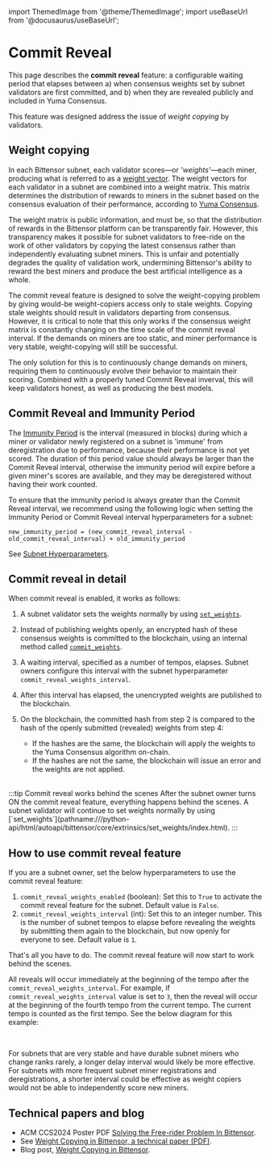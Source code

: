
import ThemedImage from '@theme/ThemedImage';
import useBaseUrl from '@docusaurus/useBaseUrl';

# Commit Reveal

This page describes the **commit reveal** feature: a configurable waiting period that elapses between a) when consensus weights set by subnet validators are first committed, and b) when they are revealed publicly and included in Yuma Consensus.

This feature was designed address the issue of *weight copying* by validators. 

## Weight copying

In each Bittensor subnet, each validator scores&mdash;or *'weights'*&mdash;each miner, producing what is referred to as a [weight vector](../glossary.md#weight-vector). The weight vectors for each validator in a subnet are combined into a weight matrix. This matrix determines the distribution of rewards to miners in the subnet based on the consensus evaluation of their performance, according to [Yuma Consensus](../glossary.md#yuma-consensus).

The weight matrix is public information, and must be, so that the distribution of rewards in the Bittensor platform can be transparently fair. However, this transparency makes it possible for subnet validators to free-ride on the work of other validators by copying the latest consensus rather than independently evaluating subnet miners. This is unfair and potentially degrades the quality of validation work, undermining Bittensor's ability to reward the best miners and produce the best artificial intelligence as a whole.

The commit reveal feature is designed to solve the weight-copying problem by giving would-be weight-copiers access only to stale weights. Copying stale weights should result in validators departing from consensus. However, it is critical to note that this only works if the consensus weight matrix is constantly changing on the time scale of the commit reveal interval. If the demands on miners are too static, and miner performance is very stable, weight-copying will still be successful.

The only solution for this is to continuously change demands on miners, requiring them to continuously evolve their behavior to maintain their scoring. Combined with a properly tuned Commit Reveal inverval, this will keep validators honest, as well as producing the best models.

## Commit Reveal and Immunity Period

The [Immunity Period](../glossary.md#immunity-period) is the interval (measured in blocks) during which a miner or validator newly registered on a subnet is 'immune' from deregistration due to performance, because their performance is not yet scored. The duration of this period value should always be larger than the Commit Reveal interval, otherwise the immunity period will expire before a given miner's scores are available, and they may be deregistered without having their work counted.

To ensure that the immunity period is always greater than the Commit Reveal interval, we recommend using the following logic when setting the Immunity Period or Commit Reveal interval hyperparameters for a subnet:

```
new_immunity_period = (new_commit_reveal_interval - old_commit_reveal_interval) + old_immunity_period
```

See [Subnet Hyperparameters](./subnet-hyperparameters.md).


## Commit reveal in detail

When commit reveal is enabled, it works as follows:  

1. A subnet validator sets the weights normally by using [`set_weights`](pathname:///python-api/html/autoapi/bittensor/core/extrinsics/set_weights/index.html). 

2. Instead of publishing weights openly, an encrypted hash of these consensus weights is committed to the blockchain, using an internal method called [`commit_weights`](pathname:///python-api/html/autoapi/bittensor/core/extrinsics/commit_weights/index.html).

3. A waiting interval, specified as a number of tempos, elapses. Subnet owners configure this interval with the subnet hyperparameter `commit_reveal_weights_interval`.

4. After this interval has elapsed, the unencrypted weights are published to the blockchain.

5. On the blockchain, the committed hash from step 2 is compared to the hash of the openly submitted (revealed) weights from step 4:
	* If the hashes are the same, the blockchain will apply the weights to the Yuma Consensus algorithm on-chain.
	* If the hashes are not the same, the blockchain will issue an error and the weights are not applied. 

<br />
:::tip Commit reveal works behind the scenes
After the subnet owner turns ON the commit reveal feature, everything happens behind the scenes. A subnet validator will continue to set weights normally by using [`set_weights`](pathname:///python-api/html/autoapi/bittensor/core/extrinsics/set_weights/index.html).
:::


<center>
<ThemedImage
alt="'1-Commit Reveal'"
sources={{
    light: useBaseUrl('/img/docs/2-commit-reveal.svg'),
    dark: useBaseUrl('/img/docs/dark-2-commit-reveal.svg'),
}}
style={{width: 750}}
/>
</center>


## How to use commit reveal feature

If you are a subnet owner, set the below hyperparameters to use the commit reveal feature:

1. `commit_reveal_weights_enabled` (boolean): Set this to `True` to activate the commit reveal feature for the subnet. Default value is `False`.
2. `commit_reveal_weights_interval` (int): Set this to an integer number. This is the number of subnet tempos to elapse before revealing the weights by submitting them again to the blockchain, but now openly for everyone to see. Default value is `1`.

That's all you have to do. The commit reveal feature will now start to work behind the scenes.

All reveals will occur immediately at the beginning of the tempo after the `commit_reveal_weights_interval`. For example, if `commit_reveal_weights_interval` value is set to `3`, then the reveal will occur at the beginning of the fourth tempo from the current tempo. The current tempo is counted as the first tempo. See the below diagram for this example: 

<center>
<ThemedImage
alt="'1-Commit Reveal'"
sources={{
    light: useBaseUrl('/img/docs/1-commit-reveal.svg'),
    dark: useBaseUrl('/img/docs/dark-1-commit-reveal.svg'),
}}
style={{width: 750}}
/>
</center>

<br />

For subnets that are very stable and have durable subnet miners who change ranks rarely, a longer delay interval would likely be more effective. For subnets with more frequent subnet miner registrations and deregistrations, a shorter interval could be effective as weight copiers would not be able to independently score new miners.


## Technical papers and blog

- ACM CCS2024 Poster PDF [Solving the Free-rider Problem In Bittensor](pathname:///papers/ACM_CCS2024_Poster.pdf).
- See [Weight Copying in Bittensor, a technical paper (PDF)](pathname:///papers/BT_Weight_Copier-29May2024.pdf).
- Blog post, [Weight Copying in Bittensor](https://blog.bittensor.com/weight-copying-in-bittensor-422585ab8fa5).

